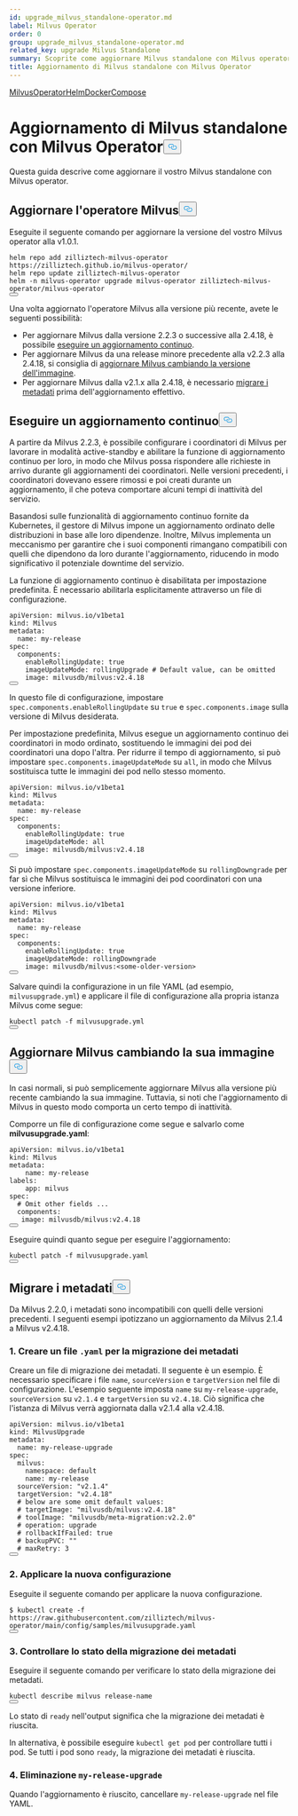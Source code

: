```yaml
---
id: upgrade_milvus_standalone-operator.md
label: Milvus Operator
order: 0
group: upgrade_milvus_standalone-operator.md
related_key: upgrade Milvus Standalone
summary: Scoprite come aggiornare Milvus standalone con Milvus operator.
title: Aggiornamento di Milvus standalone con Milvus Operator
---
```

<div class="tab-wrapper"><a href="/docs/it/upgrade_milvus_standalone-operator.md" class='active '>Milvus</a><a href="/docs/it/upgrade_milvus_standalone-helm.md" class=''>OperatorHelmDocker</a><a href="/docs/it/upgrade_milvus_standalone-docker.md" class=''>Compose</a></div>
<h1 id="Upgrade-Milvus-Standalone-with-Milvus-Operator" class="common-anchor-header">Aggiornamento di Milvus standalone con Milvus Operator<button data-href="#Upgrade-Milvus-Standalone-with-Milvus-Operator" class="anchor-icon" translate="no">
      <svg translate="no"
        aria-hidden="true"
        focusable="false"
        height="20"
        version="1.1"
        viewBox="0 0 16 16"
        width="16"
      >
        <path
          fill="#0092E4"
          fill-rule="evenodd"
          d="M4 9h1v1H4c-1.5 0-3-1.69-3-3.5S2.55 3 4 3h4c1.45 0 3 1.69 3 3.5 0 1.41-.91 2.72-2 3.25V8.59c.58-.45 1-1.27 1-2.09C10 5.22 8.98 4 8 4H4c-.98 0-2 1.22-2 2.5S3 9 4 9zm9-3h-1v1h1c1 0 2 1.22 2 2.5S13.98 12 13 12H9c-.98 0-2-1.22-2-2.5 0-.83.42-1.64 1-2.09V6.25c-1.09.53-2 1.84-2 3.25C6 11.31 7.55 13 9 13h4c1.45 0 3-1.69 3-3.5S14.5 6 13 6z"
        ></path>
      </svg>
    </button></h1><p>Questa guida descrive come aggiornare il vostro Milvus standalone con Milvus operator.</p>
<h2 id="Upgrade-your-Milvus-operator" class="common-anchor-header">Aggiornare l'operatore Milvus<button data-href="#Upgrade-your-Milvus-operator" class="anchor-icon" translate="no">
      <svg translate="no"
        aria-hidden="true"
        focusable="false"
        height="20"
        version="1.1"
        viewBox="0 0 16 16"
        width="16"
      >
        <path
          fill="#0092E4"
          fill-rule="evenodd"
          d="M4 9h1v1H4c-1.5 0-3-1.69-3-3.5S2.55 3 4 3h4c1.45 0 3 1.69 3 3.5 0 1.41-.91 2.72-2 3.25V8.59c.58-.45 1-1.27 1-2.09C10 5.22 8.98 4 8 4H4c-.98 0-2 1.22-2 2.5S3 9 4 9zm9-3h-1v1h1c1 0 2 1.22 2 2.5S13.98 12 13 12H9c-.98 0-2-1.22-2-2.5 0-.83.42-1.64 1-2.09V6.25c-1.09.53-2 1.84-2 3.25C6 11.31 7.55 13 9 13h4c1.45 0 3-1.69 3-3.5S14.5 6 13 6z"
        ></path>
      </svg>
    </button></h2><p>Eseguite il seguente comando per aggiornare la versione del vostro Milvus operator alla v1.0.1.</p>
<pre><code translate="no">helm repo <span class="hljs-keyword">add</span> zilliztech-milvus-<span class="hljs-keyword">operator</span> https:<span class="hljs-comment">//zilliztech.github.io/milvus-operator/</span>
helm repo update zilliztech-milvus-<span class="hljs-keyword">operator</span>
helm -n milvus-<span class="hljs-keyword">operator</span> upgrade milvus-<span class="hljs-keyword">operator</span> zilliztech-milvus-<span class="hljs-keyword">operator</span>/milvus-<span class="hljs-keyword">operator</span>
<button class="copy-code-btn"></button></code></pre>
<p>Una volta aggiornato l'operatore Milvus alla versione più recente, avete le seguenti possibilità:</p>
<ul>
<li>Per aggiornare Milvus dalla versione 2.2.3 o successive alla 2.4.18, è possibile <a href="#Conduct-a-rolling-upgrade">eseguire un aggiornamento continuo</a>.</li>
<li>Per aggiornare Milvus da una release minore precedente alla v2.2.3 alla 2.4.18, si consiglia di <a href="#Upgrade-Milvus-by-changing-its-image">aggiornare Milvus cambiando la versione dell'immagine</a>.</li>
<li>Per aggiornare Milvus dalla v2.1.x alla 2.4.18, è necessario <a href="#Migrate-the-metadata">migrare i metadati</a> prima dell'aggiornamento effettivo.</li>
</ul>
<h2 id="Conduct-a-rolling-upgrade" class="common-anchor-header">Eseguire un aggiornamento continuo<button data-href="#Conduct-a-rolling-upgrade" class="anchor-icon" translate="no">
      <svg translate="no"
        aria-hidden="true"
        focusable="false"
        height="20"
        version="1.1"
        viewBox="0 0 16 16"
        width="16"
      >
        <path
          fill="#0092E4"
          fill-rule="evenodd"
          d="M4 9h1v1H4c-1.5 0-3-1.69-3-3.5S2.55 3 4 3h4c1.45 0 3 1.69 3 3.5 0 1.41-.91 2.72-2 3.25V8.59c.58-.45 1-1.27 1-2.09C10 5.22 8.98 4 8 4H4c-.98 0-2 1.22-2 2.5S3 9 4 9zm9-3h-1v1h1c1 0 2 1.22 2 2.5S13.98 12 13 12H9c-.98 0-2-1.22-2-2.5 0-.83.42-1.64 1-2.09V6.25c-1.09.53-2 1.84-2 3.25C6 11.31 7.55 13 9 13h4c1.45 0 3-1.69 3-3.5S14.5 6 13 6z"
        ></path>
      </svg>
    </button></h2><p>A partire da Milvus 2.2.3, è possibile configurare i coordinatori di Milvus per lavorare in modalità active-standby e abilitare la funzione di aggiornamento continuo per loro, in modo che Milvus possa rispondere alle richieste in arrivo durante gli aggiornamenti dei coordinatori. Nelle versioni precedenti, i coordinatori dovevano essere rimossi e poi creati durante un aggiornamento, il che poteva comportare alcuni tempi di inattività del servizio.</p>
<p>Basandosi sulle funzionalità di aggiornamento continuo fornite da Kubernetes, il gestore di Milvus impone un aggiornamento ordinato delle distribuzioni in base alle loro dipendenze. Inoltre, Milvus implementa un meccanismo per garantire che i suoi componenti rimangano compatibili con quelli che dipendono da loro durante l'aggiornamento, riducendo in modo significativo il potenziale downtime del servizio.</p>
<p>La funzione di aggiornamento continuo è disabilitata per impostazione predefinita. È necessario abilitarla esplicitamente attraverso un file di configurazione.</p>
<pre><code translate="no" class="language-yaml">apiVersion: milvus.io/v1beta1
kind: Milvus
metadata:
  name: my-release
spec:
  components:
    enableRollingUpdate: <span class="hljs-literal">true</span>
    imageUpdateMode: rollingUpgrade <span class="hljs-comment"># Default value, can be omitted</span>
    image: milvusdb/milvus:v2.4.18
<button class="copy-code-btn"></button></code></pre>
<p>In questo file di configurazione, impostare <code translate="no">spec.components.enableRollingUpdate</code> su <code translate="no">true</code> e <code translate="no">spec.components.image</code> sulla versione di Milvus desiderata.</p>
<p>Per impostazione predefinita, Milvus esegue un aggiornamento continuo dei coordinatori in modo ordinato, sostituendo le immagini dei pod dei coordinatori una dopo l'altra. Per ridurre il tempo di aggiornamento, si può impostare <code translate="no">spec.components.imageUpdateMode</code> su <code translate="no">all</code>, in modo che Milvus sostituisca tutte le immagini dei pod nello stesso momento.</p>
<pre><code translate="no" class="language-yaml">apiVersion: milvus.io/v1beta1
kind: Milvus
metadata:
  name: my-release
spec:
  components:
    enableRollingUpdate: <span class="hljs-literal">true</span>
    imageUpdateMode: all
    image: milvusdb/milvus:v2.4.18
<button class="copy-code-btn"></button></code></pre>
<p>Si può impostare <code translate="no">spec.components.imageUpdateMode</code> su <code translate="no">rollingDowngrade</code> per far sì che Milvus sostituisca le immagini dei pod coordinatori con una versione inferiore.</p>
<pre><code translate="no" class="language-yaml">apiVersion: milvus.io/v1beta1
kind: Milvus
metadata:
  name: my-release
spec:
  components:
    enableRollingUpdate: <span class="hljs-literal">true</span>
    imageUpdateMode: rollingDowngrade
    image: milvusdb/milvus:&lt;some-older-version&gt;
<button class="copy-code-btn"></button></code></pre>
<p>Salvare quindi la configurazione in un file YAML (ad esempio, <code translate="no">milvusupgrade.yml</code>) e applicare il file di configurazione alla propria istanza Milvus come segue:</p>
<pre><code translate="no" class="language-shell">kubectl patch -f milvusupgrade.yml
<button class="copy-code-btn"></button></code></pre>
<h2 id="Upgrade-Milvus-by-changing-its-image" class="common-anchor-header">Aggiornare Milvus cambiando la sua immagine<button data-href="#Upgrade-Milvus-by-changing-its-image" class="anchor-icon" translate="no">
      <svg translate="no"
        aria-hidden="true"
        focusable="false"
        height="20"
        version="1.1"
        viewBox="0 0 16 16"
        width="16"
      >
        <path
          fill="#0092E4"
          fill-rule="evenodd"
          d="M4 9h1v1H4c-1.5 0-3-1.69-3-3.5S2.55 3 4 3h4c1.45 0 3 1.69 3 3.5 0 1.41-.91 2.72-2 3.25V8.59c.58-.45 1-1.27 1-2.09C10 5.22 8.98 4 8 4H4c-.98 0-2 1.22-2 2.5S3 9 4 9zm9-3h-1v1h1c1 0 2 1.22 2 2.5S13.98 12 13 12H9c-.98 0-2-1.22-2-2.5 0-.83.42-1.64 1-2.09V6.25c-1.09.53-2 1.84-2 3.25C6 11.31 7.55 13 9 13h4c1.45 0 3-1.69 3-3.5S14.5 6 13 6z"
        ></path>
      </svg>
    </button></h2><p>In casi normali, si può semplicemente aggiornare Milvus alla versione più recente cambiando la sua immagine. Tuttavia, si noti che l'aggiornamento di Milvus in questo modo comporta un certo tempo di inattività.</p>
<p>Comporre un file di configurazione come segue e salvarlo come <strong>milvusupgrade.yaml</strong>:</p>
<pre><code translate="no" class="language-yaml">apiVersion: milvus.io/v1beta1
kind: Milvus
metadata:
    name: my-release
labels:
    app: milvus
spec:
  <span class="hljs-comment"># Omit other fields ...</span>
  components:
   image: milvusdb/milvus:v2.4.18
<button class="copy-code-btn"></button></code></pre>
<p>Eseguire quindi quanto segue per eseguire l'aggiornamento:</p>
<pre><code translate="no" class="language-shell">kubectl patch -f milvusupgrade.yaml
<button class="copy-code-btn"></button></code></pre>
<h2 id="Migrate-the-metadata" class="common-anchor-header">Migrare i metadati<button data-href="#Migrate-the-metadata" class="anchor-icon" translate="no">
      <svg translate="no"
        aria-hidden="true"
        focusable="false"
        height="20"
        version="1.1"
        viewBox="0 0 16 16"
        width="16"
      >
        <path
          fill="#0092E4"
          fill-rule="evenodd"
          d="M4 9h1v1H4c-1.5 0-3-1.69-3-3.5S2.55 3 4 3h4c1.45 0 3 1.69 3 3.5 0 1.41-.91 2.72-2 3.25V8.59c.58-.45 1-1.27 1-2.09C10 5.22 8.98 4 8 4H4c-.98 0-2 1.22-2 2.5S3 9 4 9zm9-3h-1v1h1c1 0 2 1.22 2 2.5S13.98 12 13 12H9c-.98 0-2-1.22-2-2.5 0-.83.42-1.64 1-2.09V6.25c-1.09.53-2 1.84-2 3.25C6 11.31 7.55 13 9 13h4c1.45 0 3-1.69 3-3.5S14.5 6 13 6z"
        ></path>
      </svg>
    </button></h2><p>Da Milvus 2.2.0, i metadati sono incompatibili con quelli delle versioni precedenti. I seguenti esempi ipotizzano un aggiornamento da Milvus 2.1.4 a Milvus v2.4.18.</p>
<h3 id="1-Create-a-yaml-file-for-metadata-migration" class="common-anchor-header">1. Creare un file <code translate="no">.yaml</code> per la migrazione dei metadati</h3><p>Creare un file di migrazione dei metadati. Il seguente è un esempio. È necessario specificare i file <code translate="no">name</code>, <code translate="no">sourceVersion</code> e <code translate="no">targetVersion</code> nel file di configurazione. L'esempio seguente imposta <code translate="no">name</code> su <code translate="no">my-release-upgrade</code>, <code translate="no">sourceVersion</code> su <code translate="no">v2.1.4</code> e <code translate="no">targetVersion</code> su <code translate="no">v2.4.18</code>. Ciò significa che l'istanza di Milvus verrà aggiornata dalla v2.1.4 alla v2.4.18.</p>
<pre><code translate="no">apiVersion: milvus.io/v1beta1
kind: MilvusUpgrade
metadata:
  name: my-release-upgrade
spec:
  milvus:
    namespace: default
    name: my-release
  sourceVersion: <span class="hljs-string">&quot;v2.1.4&quot;</span>
  targetVersion: <span class="hljs-string">&quot;v2.4.18&quot;</span>
  <span class="hljs-comment"># below are some omit default values:</span>
  <span class="hljs-comment"># targetImage: &quot;milvusdb/milvus:v2.4.18&quot;</span>
  <span class="hljs-comment"># toolImage: &quot;milvusdb/meta-migration:v2.2.0&quot;</span>
  <span class="hljs-comment"># operation: upgrade</span>
  <span class="hljs-comment"># rollbackIfFailed: true</span>
  <span class="hljs-comment"># backupPVC: &quot;&quot;</span>
  <span class="hljs-comment"># maxRetry: 3</span>
<button class="copy-code-btn"></button></code></pre>
<h3 id="2-Apply-the-new-configuration" class="common-anchor-header">2. Applicare la nuova configurazione</h3><p>Eseguite il seguente comando per applicare la nuova configurazione.</p>
<pre><code translate="no">$ kubectl create -f <span class="hljs-attr">https</span>:<span class="hljs-comment">//raw.githubusercontent.com/zilliztech/milvus-operator/main/config/samples/milvusupgrade.yaml</span>
<button class="copy-code-btn"></button></code></pre>
<h3 id="3-Check-the-status-of-metadata-migration" class="common-anchor-header">3. Controllare lo stato della migrazione dei metadati</h3><p>Eseguire il seguente comando per verificare lo stato della migrazione dei metadati.</p>
<pre><code translate="no">kubectl describe milvus release-name
<button class="copy-code-btn"></button></code></pre>
<p>Lo stato di <code translate="no">ready</code> nell'output significa che la migrazione dei metadati è riuscita.</p>
<p>In alternativa, è possibile eseguire <code translate="no">kubectl get pod</code> per controllare tutti i pod. Se tutti i pod sono <code translate="no">ready</code>, la migrazione dei metadati è riuscita.</p>
<h3 id="4-Delete-my-release-upgrade" class="common-anchor-header">4. Eliminazione <code translate="no">my-release-upgrade</code></h3><p>Quando l'aggiornamento è riuscito, cancellare <code translate="no">my-release-upgrade</code> nel file YAML.</p>
